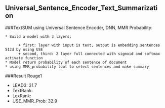 ## Universal_Sentence_Encoder_Text_Summarization

###TextSUM using Universal Sentence Encoder, DNN, MMR Probability:

    * Build a model with 3 layers:
    
          + first: layer with input is text, output is embedding sentences 512d by using USE
          + second, third: 2 layer full connected with sigmoid and softmax activate function
    * Model return probability of each sentence of document
    * using MMR_probability tool to select sentences and make summary
 
 ###Result Rouge1
 
   - LEAD3: 31.7
   - TextRank:
   - LexRank:
   - USE_MMR_Prob: 32.9
